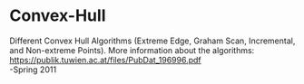 # Convex-Hull
Different Convex Hull Algorithms (Extreme Edge, Graham Scan, Incremental, and Non-extreme Points). More information about the algorithms:
https://publik.tuwien.ac.at/files/PubDat_196996.pdf <br>
-Spring 2011
